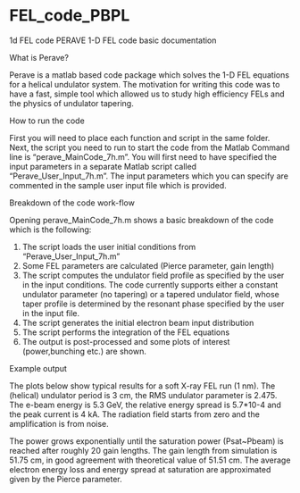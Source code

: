 # FEL_code_PBPL
1d FEL code
PERAVE 1-D FEL code basic documentation

What is Perave?

Perave is a matlab based code package which solves the 1-D FEL equations for a helical undulator system. The motivation for writing this code was to have a fast, simple tool which allowed us to study high efficiency FELs and the physics of undulator tapering. 

How to run the code

First you will need to place each function and script in the same folder. Next, the script you need to run to start the code from the Matlab Command line is “perave_MainCode_7h.m”. You will first need to have specified the input parameters in a separate Matlab script called “Perave_User_Input_7h.m”. The input parameters which you can specify are commented in the sample user input file which is provided.

Breakdown of the code work-flow

Opening perave_MainCode_7h.m shows a basic breakdown of the code which is the following:

1)	The script loads the user initial conditions from “Perave_User_Input_7h.m”
2)	Some FEL parameters are calculated (Pierce parameter, gain length) 
3)	The script computes the undulator field profile as specified by the user in the input conditions. The code currently supports either a constant undulator parameter (no tapering) or a tapered undulator field, whose taper profile is determined by the resonant phase specified by the user in the input file.
4)	The script generates the initial electron beam input distribution
5)	The script performs the integration of the FEL equations
6)	The output is post-processed and some plots of interest (power,bunching etc.) are shown.


Example output

The plots below show typical results for a soft X-ray FEL run (1 nm). The (helical) undulator period is 3 cm, the RMS undulator parameter is 2.475. The e-beam energy is 5.3 GeV, the relative energy spread is 5.7*10-4 and the peak current is 4 kA. The radiation field starts from zero and the amplification is from noise.

The power grows exponentially until the saturation power (Psat~Pbeam) is reached after roughly 20 gain lengths. The gain length from simulation is 51.75 cm, in good agreement with theoretical value of 51.51 cm. The average electron energy loss and energy spread at saturation are approximated given by the Pierce parameter.


